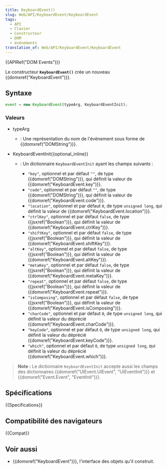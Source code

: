 ```yaml
---
title: KeyboardEvent()
slug: Web/API/KeyboardEvent/KeyboardEvent
tags:
  - API
  - Clavier
  - Constructeur
  - DOM
  - évènements
translation_of: Web/API/KeyboardEvent/KeyboardEvent
---
```


{{APIRef("DOM Events")}}

Le constructeur **`KeyboardEvent()`** crée un nouveau {{domxref("KeyboardEvent")}}.

## Syntaxe

```js
event = new KeyboardEvent(typeArg, KeyboardEventInit);
```

### Valeurs

- typeArg
  - : Une représentation du nom de l'évènement sous forme de {{domxref("DOMString")}}.
- KeyboardEventInit{{optional_inline}}

  - : Un dictionnaire `KeyboardEventInit` ayant les champs suivants :

    - `"key"`, optionnel et par défaut `""`, de type {{domxref("DOMString")}}, qui définit la valeur de {{domxref("KeyboardEvent.key")}}.
    - `"code"`, optionnel et par défaut `""`, de type {{domxref("DOMString")}}, qui définit la valeur de {{domxref("KeyboardEvent.code")}}.
    - `"location"`, optionnel et par défaut `0`, de type `unsigned long`, qui définit la valeur de {{domxref("KeyboardEvent.location")}}.
    - `"ctrlKey"`, optionnel et par défaut `false`, de type {{jsxref("Boolean")}}, qui définit la valeur de {{domxref("KeyboardEvent.ctrlKey")}}.
    - `"shiftKey"`, optionnel et par défaut `false`, de type {{jsxref("Boolean")}}, qui définit la valeur de {{domxref("KeyboardEvent.shiftKey")}}.
    - `"altKey"`, optionnel et par défaut `false`, de type {{jsxref("Boolean")}}, qui définit la valeur de {{domxref("KeyboardEvent.altKey")}}.
    - `"metaKey"`, optionnel et par défaut `false`, de type {{jsxref("Boolean")}}, qui définit la valeur de {{domxref("KeyboardEvent.metaKey")}}.
    - `"repeat"`, optionnel et par défaut `false`, de type {{jsxref("Boolean")}}, qui définit la valeur de {{domxref("KeyboardEvent.repeat")}}.
    - `"isComposing"`, optionnel et par défaut `false`, de type {{jsxref("Boolean")}}, qui définit la valeur de {{domxref("KeyboardEvent.isComposing")}}.
    - `"charCode"`, optionnel et par défaut `0`, de type `unsigned long`, qui définit la valeur du déprécié {{domxref("KeyboardEvent.charCode")}}.
    - `"keyCode"`, optionnel et par défaut `0`, de type `unsigned long`, qui définit la valeur du déprécié {{domxref("KeyboardEvent.keyCode")}}.
    - `"which"`, optionnel et par défaut `0`, de type `unsigned long`, qui définit la valeur du déprécié {{domxref("KeyboardEvent.which")}}.

> **Note :** Le dictionnaire `KeyboardEventInit` accepte aussi les champs des dictionnaires {{domxref("UIEvent.UIEvent", "UIEventInit")}} et {{domxref("Event.Event", "EventInit")}}.

## Spécifications

{{Specifications}}

## Compatibilité des navigateurs

{{Compat}}

## Voir aussi

- {{domxref("KeyboardEvent")}}, l'interface des objets qu'il construit.
